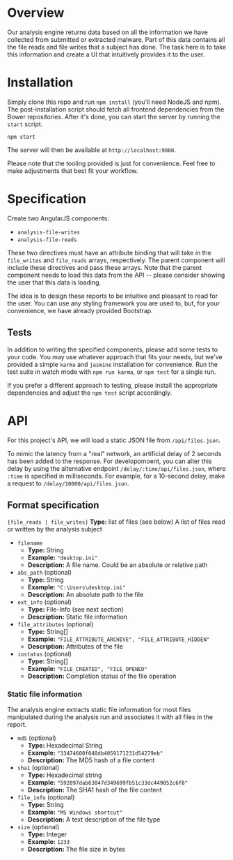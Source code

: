 # Overview

Our analysis engine returns data based on all the information we have collected
from submitted or extracted malware. Part of this data contains all the file
reads and file writes that a subject has done. The task here is to take this
information and create a UI that intuitively provides it to the user.

# Installation

Simply clone this repo and run `npm install` (you'll need NodeJS and npm). The
post-installation script should fetch all frontend dependencies from the Bower
repositories. After it's done, you can start the server by running the `start`
script.

```
npm start
``` 

The server will then be available at `http://localhost:9000`.

Please note that the tooling provided is just for convenience. Feel free to make
adjustments that best fit your workflow.

# Specification

Create two AngularJS components:

- `analysis-file-writes`
- `analysis-file-reads`

These two directives must have an attribute binding that will take in the
`file_writes` and `file_reads` arrays, respectively. The parent component will
include these directives and pass these arrays. Note that the parent component
needs to load this data from the API -- please consider showing the user that
this data is loading.

The idea is to design these reports to be intuitive and pleasant to read for the
user. You can use any styling framework you are used to, but, for your
convenience, we have already provided Bootstrap.

## Tests

In addition to writing the specified components, please add some tests to your
code. You may use whatever approach that fits your needs, but we've provided a
simple `karma` and `jasmine` installation for convenience. Run the test suite in
watch mode with `npm run karma`, or `npm test` for a single run.

If you prefer a different approach to testing, please install the appropriate
dependencies and adjust the `npm test` script accordingly.

# API

For this project's API, we will load a static JSON file from `/api/files.json`.

To mimic the latency from a "real" network, an artificial delay of 2 seconds has
been added to the response. For developomoent, you can alter this delay by using
the alternative endpoint `/delay/:time/api/files.json`, where `:time` is
specified in milliseconds. For example, for a 10-second delay, make a request to
`/delay/10000/api/files.json`.

## Format specification

`{file_reads | file_writes}`
**Type:** list of files (see below)
A list of files read or written by the analysis subject

- `filename`
  - **Type:** String
  - **Example:** `"desktop.ini"`
  - **Description:** A file name. Could be an absolute or relative path
- `abs_path` (optional)
  - **Type:** String
  - **Example:** `"C:\Users\desktop.ini"`
  - **Description:** An absolute path to the file
- `ext_info` (optional)
  - **Type:** File-Info (see next section)
  - **Description:** Static file information
- `file_attributes` (optional)
  - **Type:** String[]
  - **Example:** `"FILE_ATTRIBUTE_ARCHIVE", "FILE_ATTRIBUTE_HIDDEN"`
  - **Description:** Attributes of the file
- `iostatus` (optional)
  - **Type:** String[]
  - **Example:** `"FILE_CREATED", "FILE_OPENED"`
  - **Description:** Completion status of the file operation

### Static file information

The analysis engine extracts static file information for most files manipulated
during the analysis run and associates it with all files in the report.

- `md5` (optional)
  - **Type:** Hexadecimal String
  - **Example:** `"33474600f048db4059171231d54279eb"`
  - **Description:** The MD5 hash of a file content
- `sha1` (optional)
  - **Type:** Hexadecimal string
  - **Example:** `"592897dab63847d349699fb51c33dc449052c6f8"`
  - **Description:** The SHA1 hash of the file content
- `file_info` (optional)
  - **Type:** String
  - **Example:** `"MS Windows shortcut"`
  - **Description:** A text description of the file type
- `size` (optional)
  - **Type:** Integer
  - **Example:** `1233`
  - **Description:** The file size in bytes

